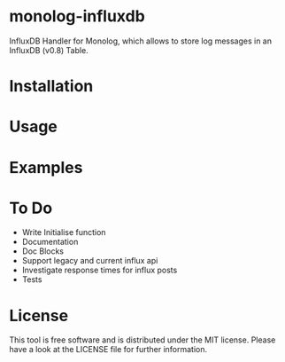 monolog-influxdb
=============

InfluxDB Handler for Monolog, which allows to store log messages in an InfluxDB (v0.8) Table.

# Installation

# Usage

# Examples

# To Do
* Write Initialise function
* Documentation
* Doc Blocks
* Support legacy and current influx api
* Investigate response times for influx posts
* Tests

# License
This tool is free software and is distributed under the MIT license. Please have a look at the LICENSE file for further information.